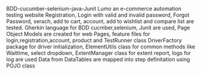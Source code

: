 BDD-cucumber-selenium-java-Junit
Lumo an e-commerce automation testing website Registration, Login with valid and invalid password, Forgot Password, serach, add to cart, account, add to wishlist and compare list are tested. Gherkin language for BDD
cucmber,selenium, Junit are used, Page Object Models are created for web Pages, feature files for login,registration,account, product and TestRunner class
DriverFactory package for driver initialization, ElementUtils class for common methods like Waittime, select dropdown, ExtentManager class for extent report, logs for log are used
Data from DataTables are mapped into step definitation using POJO class 
